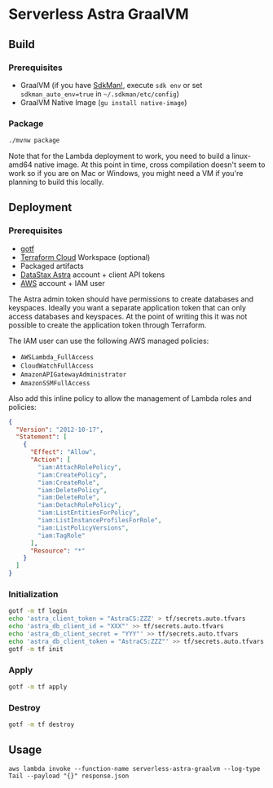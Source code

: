 # Serverless Astra GraalVM

## Build

### Prerequisites

- GraalVM (if you have [SdkMan!](https://sdkman.io/usage), execute `sdk env` or
  set `sdkman_auto_env=true` in `~/.sdkman/etc/config`)
- GraalVM Native Image (`gu install native-image`)

### Package

```bash
./mvnw package
```

Note that for the Lambda deployment to work, you need to build a linux-amd64 native image. At this
point in time, cross compilation doesn't seem to work so if you are on Mac or Windows, you might
need a VM if you're planning to build this locally.

## Deployment

### Prerequisites

- [gotf](https://github.com/craftypath/gotf)
- [Terraform Cloud](https://app.terraform.io) Workspace (optional)
- Packaged artifacts
- [DataStax Astra](https://astra.datastax.com) account + client API tokens
- [AWS](https://portal.aws.amazon.com/) account + IAM user

The Astra admin token should have permissions to create databases and keyspaces. Ideally you want a
separate application token that can only access databases and keyspaces. At the point of writing
this it was not possible to create the application token through Terraform.

The IAM user can use the following AWS managed policies:

- `AWSLambda_FullAccess`
- `CloudWatchFullAccess`
- `AmazonAPIGatewayAdministrator`
- `AmazonSSMFullAccess`

Also add this inline policy to allow the management of Lambda roles and policies:

```json
{
  "Version": "2012-10-17",
  "Statement": [
    {
      "Effect": "Allow",
      "Action": [
        "iam:AttachRolePolicy",
        "iam:CreatePolicy",
        "iam:CreateRole",
        "iam:DeletePolicy",
        "iam:DeleteRole",
        "iam:DetachRolePolicy",
        "iam:ListEntitiesForPolicy",
        "iam:ListInstanceProfilesForRole",
        "iam:ListPolicyVersions",
        "iam:TagRole"
      ],
      "Resource": "*"
    }
  ]
}
```

### Initialization

```bash
gotf -m tf login
echo 'astra_client_token = "AstraCS:ZZZ' > tf/secrets.auto.tfvars
echo 'astra_db_client_id = "XXX"' >> tf/secrets.auto.tfvars
echo 'astra_db_client_secret = "YYY"' >> tf/secrets.auto.tfvars
echo 'astra_db_client_token = "AstraCS:ZZZ"' >> tf/secrets.auto.tfvars
gotf -m tf init
```

### Apply

```bash
gotf -m tf apply
```

### Destroy

```bash
gotf -m tf destroy
```

## Usage

```
aws lambda invoke --function-name serverless-astra-graalvm --log-type Tail --payload "{}" response.json
```

